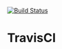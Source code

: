 [![Build Status](https://app.travis-ci.com/Memowars/TravisCI.svg?branch=main)](https://app.travis-ci.com/Memowars/TravisCI)

# TravisCI
